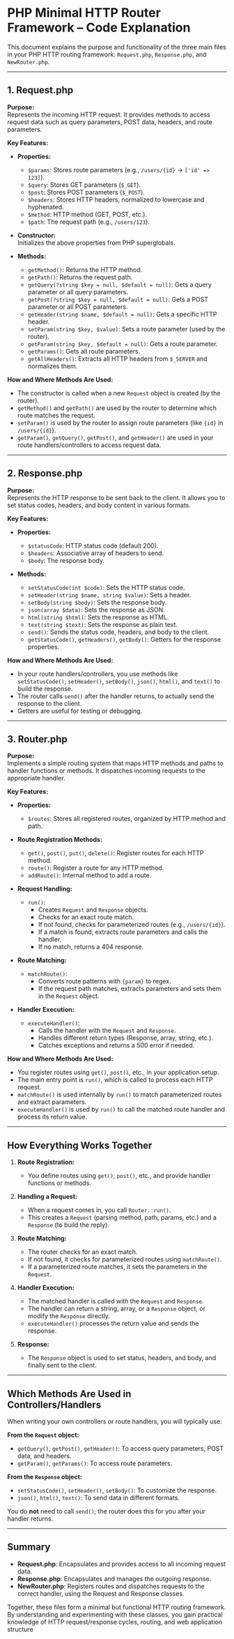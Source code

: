 # PHP Minimal HTTP Router Framework – Code Explanation

This document explains the purpose and functionality of the three main files in your PHP HTTP routing framework: `Request.php`, `Response.php`, and `NewRouter.php`.

---

## 1. Request.php

**Purpose:**  
Represents the incoming HTTP request. It provides methods to access request data such as query parameters, POST data, headers, and route parameters.

**Key Features:**

- **Properties:**

  - `$params`: Stores route parameters (e.g., `/users/{id}` → `['id' => 123]`).
  - `$query`: Stores GET parameters (`$_GET`).
  - `$post`: Stores POST parameters (`$_POST`).
  - `$headers`: Stores HTTP headers, normalized to lowercase and hyphenated.
  - `$method`: HTTP method (GET, POST, etc.).
  - `$path`: The request path (e.g., `/users/123`).

- **Constructor:**  
  Initializes the above properties from PHP superglobals.

- **Methods:**
  - `getMethod()`: Returns the HTTP method.
  - `getPath()`: Returns the request path.
  - `getQuery(?string $key = null, $default = null)`: Gets a query parameter or all query parameters.
  - `getPost(?string $key = null, $default = null)`: Gets a POST parameter or all POST parameters.
  - `getHeader(string $name, $default = null)`: Gets a specific HTTP header.
  - `setParam(string $key, $value)`: Sets a route parameter (used by the router).
  - `getParam(string $key, $default = null)`: Gets a route parameter.
  - `getParams()`: Gets all route parameters.
  - `getAllHeaders()`: Extracts all HTTP headers from `$_SERVER` and normalizes them.

**How and Where Methods Are Used:**

- The constructor is called when a new `Request` object is created (by the router).
- `getMethod()` and `getPath()` are used by the router to determine which route matches the request.
- `setParam()` is used by the router to assign route parameters (like `{id}` in `/users/{id}`).
- `getParam()`, `getQuery()`, `getPost()`, and `getHeader()` are used in your route handlers/controllers to access request data.

---

## 2. Response.php

**Purpose:**  
Represents the HTTP response to be sent back to the client. It allows you to set status codes, headers, and body content in various formats.

**Key Features:**

- **Properties:**

  - `$statusCode`: HTTP status code (default 200).
  - `$headers`: Associative array of headers to send.
  - `$body`: The response body.

- **Methods:**
  - `setStatusCode(int $code)`: Sets the HTTP status code.
  - `setHeader(string $name, string $value)`: Sets a header.
  - `setBody(string $body)`: Sets the response body.
  - `json(array $data)`: Sets the response as JSON.
  - `html(string $html)`: Sets the response as HTML.
  - `text(string $text)`: Sets the response as plain text.
  - `send()`: Sends the status code, headers, and body to the client.
  - `getStatusCode()`, `getHeaders()`, `getBody()`: Getters for the response properties.

**How and Where Methods Are Used:**

- In your route handlers/controllers, you use methods like `setStatusCode()`, `setHeader()`, `setBody()`, `json()`, `html()`, and `text()` to build the response.
- The router calls `send()` after the handler returns, to actually send the response to the client.
- Getters are useful for testing or debugging.

---

## 3. Router.php

**Purpose:**  
Implements a simple routing system that maps HTTP methods and paths to handler functions or methods. It dispatches incoming requests to the appropriate handler.

**Key Features:**

- **Properties:**

  - `$routes`: Stores all registered routes, organized by HTTP method and path.

- **Route Registration Methods:**

  - `get()`, `post()`, `put()`, `delete()`: Register routes for each HTTP method.
  - `route()`: Register a route for any HTTP method.
  - `addRoute()`: Internal method to add a route.

- **Request Handling:**

  - `run()`:
    - Creates `Request` and `Response` objects.
    - Checks for an exact route match.
    - If not found, checks for parameterized routes (e.g., `/users/{id}`).
    - If a match is found, extracts route parameters and calls the handler.
    - If no match, returns a 404 response.

- **Route Matching:**

  - `matchRoute()`:
    - Converts route patterns with `{param}` to regex.
    - If the request path matches, extracts parameters and sets them in the `Request` object.

- **Handler Execution:**
  - `executeHandler()`:
    - Calls the handler with the `Request` and `Response`.
    - Handles different return types (Response, array, string, etc.).
    - Catches exceptions and returns a 500 error if needed.

**How and Where Methods Are Used:**

- You register routes using `get()`, `post()`, etc., in your application setup.
- The main entry point is `run()`, which is called to process each HTTP request.
- `matchRoute()` is used internally by `run()` to match parameterized routes and extract parameters.
- `executeHandler()` is used by `run()` to call the matched route handler and process its return value.

---

## How Everything Works Together

1. **Route Registration:**

   - You define routes using `get()`, `post()`, etc., and provide handler functions or methods.

2. **Handling a Request:**

   - When a request comes in, you call `Router::run()`.
   - This creates a `Request` (parsing method, path, params, etc.) and a `Response` (to build the reply).

3. **Route Matching:**

   - The router checks for an exact match.
   - If not found, it checks for parameterized routes using `matchRoute()`.
   - If a parameterized route matches, it sets the parameters in the `Request`.

4. **Handler Execution:**

   - The matched handler is called with the `Request` and `Response`.
   - The handler can return a string, array, or a `Response` object, or modify the `Response` directly.
   - `executeHandler()` processes the return value and sends the response.

5. **Response:**
   - The `Response` object is used to set status, headers, and body, and finally sent to the client.

---

## Which Methods Are Used in Controllers/Handlers

When writing your own controllers or route handlers, you will typically use:

**From the `Request` object:**

- `getQuery()`, `getPost()`, `getHeader()`: To access query parameters, POST data, and headers.
- `getParam()`, `getParams()`: To access route parameters.

**From the `Response` object:**

- `setStatusCode()`, `setHeader()`, `setBody()`: To customize the response.
- `json()`, `html()`, `text()`: To send data in different formats.

You do **not** need to call `send()`; the router does this for you after your handler returns.

---

## Summary

- **Request.php**: Encapsulates and provides access to all incoming request data.
- **Response.php**: Encapsulates and manages the outgoing response.
- **NewRouter.php**: Registers routes and dispatches requests to the correct handler, using the Request and Response classes.

Together, these files form a minimal but functional HTTP routing framework. By understanding and experimenting with these classes, you gain practical knowledge of HTTP request/response cycles, routing, and web application structure
